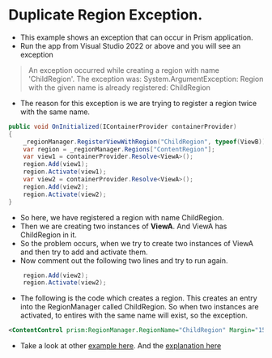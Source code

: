 # Duplicate Region Exception.

- This example shows an exception that can occur in Prism application.
- Run the app from Visual Studio 2022 or above and you will see an exception 

> An exception occurred while creating a region with name 'ChildRegion'. The exception was: System.ArgumentException: Region with the given name is already registered: ChildRegion

- The reason for this exception is we are trying to register a region twice with the same name.

```cs
public void OnInitialized(IContainerProvider containerProvider)
{
    _regionManager.RegisterViewWithRegion("ChildRegion", typeof(ViewB));
    var region = _regionManager.Regions["ContentRegion"];
    var view1 = containerProvider.Resolve<ViewA>();
    region.Add(view1);
    region.Activate(view1);
    var view2 = containerProvider.Resolve<ViewA>();
    region.Add(view2);
    region.Activate(view2);
}
```

- So here, we have registered a region with name ChildRegion. 
- Then we are creating two instances of **ViewA**. And ViewA has ChildRegion in it. 
- So the problem occurs, when we try to create two instances of ViewA and then try to add and activate them.
- Now comment out the following two lines and try to run again.

```cs
    region.Add(view2);
    region.Activate(view2);
```
- The following is the code which creates a region. This creates an entry into the RegionManager called ChildRegion. So when two instances are activated, to entires with the same name will exist, so the exception.
```xml
<ContentControl prism:RegionManager.RegionName="ChildRegion" Margin="15" />
```


- Take a look at other [example here](https://github.com/AvtsVivek/WpfMasterTabControl/tree/main/src/apps/200700-TcSameRegionNameException). And the [explanation here](https://github.com/AvtsVivek/WpfMasterTabControl/tree/main/src/tasks/200700-TcSameRegionNameException) 

